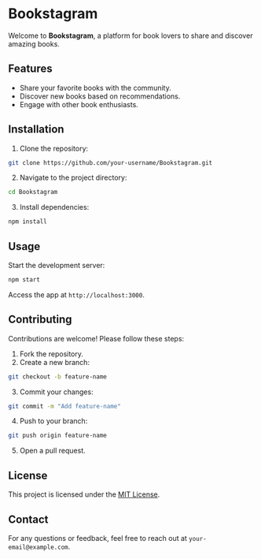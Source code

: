 # Bookstagram

Welcome to **Bookstagram**, a platform for book lovers to share and discover amazing books.

## Features
- Share your favorite books with the community.
- Discover new books based on recommendations.
- Engage with other book enthusiasts.

## Installation
1. Clone the repository:
  ```bash
  git clone https://github.com/your-username/Bookstagram.git
  ```
2. Navigate to the project directory:
  ```bash
  cd Bookstagram
  ```
3. Install dependencies:
  ```bash
  npm install
  ```

## Usage
Start the development server:
```bash
npm start
```
Access the app at `http://localhost:3000`.

## Contributing
Contributions are welcome! Please follow these steps:
1. Fork the repository.
2. Create a new branch:
  ```bash
  git checkout -b feature-name
  ```
3. Commit your changes:
  ```bash
  git commit -m "Add feature-name"
  ```
4. Push to your branch:
  ```bash
  git push origin feature-name
  ```
5. Open a pull request.

## License
This project is licensed under the [MIT License](LICENSE).

## Contact
For any questions or feedback, feel free to reach out at `your-email@example.com`.